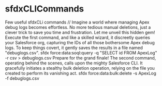 # sfdxCLICommands
Few useful sfdxCLi commands
// Imagine a world where managing Apex debug logs becomes effortless. No more tedious manual deletions, just a clever trick to save you time and frustration. Let me unveil this hidden gem!
Execute the first command, and like a skilled wizard, it discreetly queries your Salesforce org, capturing the IDs of all those bothersome Apex debug logs. To keep things covert, it gently saves the results in a file named "debuglogs.csv".
sfdx force:data:soql:query -q "SELECT id FROM ApexLog" -r csv > debuglogs.csv
Prepare for the grand finale! The second command, operating behind the scenes, calls upon the mighty Salesforce CLI. It gracefully initiates a stealthy bulk deletion operation, relying on the file you created to perform its vanishing act.
sfdx force:data:bulk:delete -s ApexLog -f debuglogs.csv
